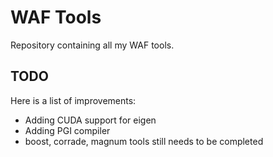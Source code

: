 # WAF Tools
Repository containing all my WAF tools.

## TODO
Here is a list of improvements:
- Adding CUDA support for eigen
- Adding PGI compiler
- boost, corrade, magnum tools still needs to be completed